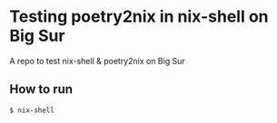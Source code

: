# Testing poetry2nix in nix-shell on Big Sur
A repo to test nix-shell &amp; poetry2nix on Big Sur


## How to run

```bash
$ nix-shell
```
